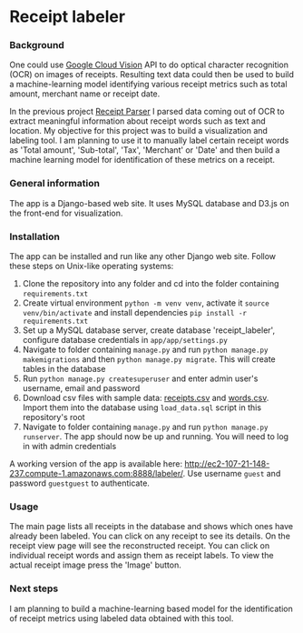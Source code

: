 # Receipt labeler

### Background

One could use [Google Cloud Vision](https://cloud.google.com/vision/) API to do optical character recognition (OCR) on images of receipts. Resulting text data could then be used to build a machine-learning model identifying various receipt metrics such as total amount, merchant name or receipt date.

In the previous project [Receipt Parser](https://github.com/glebkorolkov/receipt-parser) I parsed data coming out of OCR to extract meaningful information about receipt words such as text and location. My objective for this project was to build a visualization and labeling tool. I am planning to use it to manually label certain receipt words as 'Total amount', 'Sub-total', 'Tax', 'Merchant' or 'Date' and then build a machine learning model for identification of these metrics on a receipt.

### General information

The app is a Django-based web site. It uses MySQL database and D3.js on the front-end for visualization.

### Installation

The app can be installed and run like any other Django web site. Follow these steps on Unix-like operating systems:

1. Clone the repository into any folder and cd into the folder containing `requirements.txt`
2. Create virtual environment `python -m venv venv`, activate it `source venv/bin/activate` and install dependencies `pip install -r requirements.txt`
3. Set up a MySQL database server, create database 'receipt_labeler', configure database credentials in `app/app/settings.py`
4. Navigate to folder containing `manage.py` and run `python manage.py makemigrations` and then `python manage.py migrate`. This will create tables in the database
5. Run `python manage.py createsuperuser` and enter admin user's username, email and password
6. Download csv files with sample data: [receipts.csv](https://s3.amazonaws.com/receipt-labeler/csv/receipts.csv) and [words.csv](https://s3.amazonaws.com/receipt-labeler/csv/words.csv). Import them into the database using `load_data.sql` script in this repository's root
7. Navigate to folder containing `manage.py` and run `python manage.py runserver`. The app should now be up and running. You will need to log in with admin credentials

A working version of the app is available here: http://ec2-107-21-148-237.compute-1.amazonaws.com:8888/labeler/. Use username `guest` and password `guestguest` to authenticate.

### Usage

The main page lists all receipts in the database and shows which ones have already been labeled. You can click on any receipt to see its details. On the receipt view page will see the reconstructed receipt. You can click on individual receipt words and assign them as receipt labels. To view the actual receipt image press the 'Image' button.

### Next steps

I am planning to build a machine-learning based model for the identification of receipt metrics using labeled data obtained with this tool.